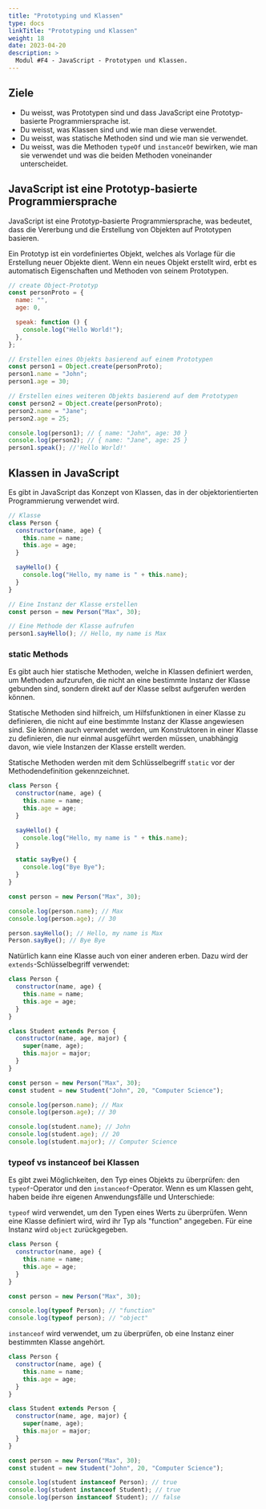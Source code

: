 ```yaml
---
title: "Prototyping und Klassen"
type: docs
linkTitle: "Prototyping und Klassen"
weight: 18
date: 2023-04-20
description: >
  Modul #F4 - JavaScript - Prototypen und Klassen.
---
```


## Ziele

- Du weisst, was Prototypen sind und dass JavaScript eine Prototyp-basierte Programmiersprache ist. 
- Du weisst, was Klassen sind und wie man diese verwendet. 
- Du weisst, was statische Methoden sind und wie man sie verwendet. 
- Du weisst, was die Methoden `typeOf` und `instanceOf` bewirken, wie man sie verwendet und was die beiden Methoden voneinander unterscheidet. 

## JavaScript ist eine Prototyp-basierte Programmiersprache

JavaScript ist eine Prototyp-basierte Programmiersprache, was bedeutet, dass die Vererbung und die Erstellung von Objekten auf Prototypen basieren.

Ein Prototyp ist ein vordefiniertes Objekt, welches als Vorlage für die Erstellung neuer Objekte dient. Wenn ein neues Objekt erstellt wird, erbt es automatisch Eigenschaften und Methoden von seinem Prototypen.

```javascript
// create Object-Prototyp
const personProto = {
  name: "",
  age: 0,

  speak: function () {
    console.log("Hello World!");
  },
};

// Erstellen eines Objekts basierend auf einem Prototypen
const person1 = Object.create(personProto);
person1.name = "John";
person1.age = 30;

// Erstellen eines weiteren Objekts basierend auf dem Prototypen
const person2 = Object.create(personProto);
person2.name = "Jane";
person2.age = 25;

console.log(person1); // { name: "John", age: 30 }
console.log(person2); // { name: "Jane", age: 25 }
person1.speak(); //'Hello World!'
```

## Klassen in JavaScript

Es gibt in JavaScript das Konzept von Klassen, das in der objektorientierten Programmierung verwendet wird.

```javascript
// Klasse
class Person {
  constructor(name, age) {
    this.name = name;
    this.age = age;
  }

  sayHello() {
    console.log("Hello, my name is " + this.name);
  }
}

// Eine Instanz der Klasse erstellen
const person = new Person("Max", 30);

// Eine Methode der Klasse aufrufen
person1.sayHello(); // Hello, my name is Max
```

### static Methods

Es gibt auch hier statische Methoden, welche in Klassen definiert werden, um Methoden aufzurufen, die nicht an eine bestimmte Instanz der Klasse gebunden sind, sondern direkt auf der Klasse selbst aufgerufen werden können.

Statische Methoden sind hilfreich, um Hilfsfunktionen in einer Klasse zu definieren, die nicht auf eine bestimmte Instanz der Klasse angewiesen sind.
Sie können auch verwendet werden, um Konstruktoren in einer Klasse zu definieren, die nur einmal ausgeführt werden müssen, unabhängig davon, wie viele Instanzen der Klasse erstellt werden.

Statische Methoden werden mit dem Schlüsselbegriff `static` vor der Methodendefinition gekennzeichnet.

```javascript
class Person {
  constructor(name, age) {
    this.name = name;
    this.age = age;
  }

  sayHello() {
    console.log("Hello, my name is " + this.name);
  }

  static sayBye() {
    console.log("Bye Bye");
  }
}

const person = new Person("Max", 30);

console.log(person.name); // Max
console.log(person.age); // 30

person.sayHello(); // Hello, my name is Max
Person.sayBye(); // Bye Bye
```

Natürlich kann eine Klasse auch von einer anderen erben. Dazu wird der `extends`-Schlüsselbegriff verwendet:

```javascript
class Person {
  constructor(name, age) {
    this.name = name;
    this.age = age;
  }
}

class Student extends Person {
  constructor(name, age, major) {
    super(name, age);
    this.major = major;
  }
}

const person = new Person("Max", 30);
const student = new Student("John", 20, "Computer Science");

console.log(person.name); // Max
console.log(person.age); // 30

console.log(student.name); // John
console.log(student.age); // 20
console.log(student.major); // Computer Science
```

### typeof vs instanceof bei Klassen

Es gibt zwei Möglichkeiten, den Typ eines Objekts zu überprüfen: den `typeof`-Operator und den `instanceof`-Operator. Wenn es um Klassen geht, haben beide ihre eigenen Anwendungsfälle und Unterschiede:

`typeof` wird verwendet, um den Typen eines Werts zu überprüfen. Wenn eine Klasse definiert wird, wird ihr Typ als "function" angegeben. Für eine Instanz wird `object` zurückgegeben.

```javascript
class Person {
  constructor(name, age) {
    this.name = name;
    this.age = age;
  }
}

const person = new Person("Max", 30);

console.log(typeof Person); // "function"
console.log(typeof person); // "object"
```

`instanceof` wird verwendet, um zu überprüfen, ob eine Instanz einer bestimmten Klasse angehört.

```javascript
class Person {
  constructor(name, age) {
    this.name = name;
    this.age = age;
  }
}

class Student extends Person {
  constructor(name, age, major) {
    super(name, age);
    this.major = major;
  }
}

const person = new Person("Max", 30);
const student = new Student("John", 20, "Computer Science");

console.log(student instanceof Person); // true
console.log(student instanceof Student); // true
console.log(person instanceof Student); // false
```
